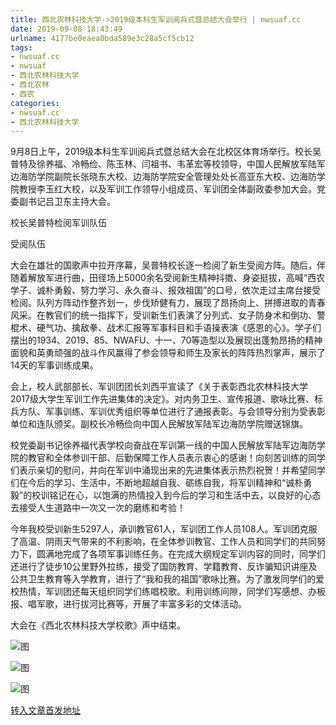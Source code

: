 ```yaml
---
title: 西北农林科技大学->2019级本科生军训阅兵式暨总结大会举行 | nwsuaf.cc
date: 2019-09-08 18:43:49
urlname: 4177be0eaea0bda589e3c28a5cf5cb12
tags: 
- nwsuaf.cc
- nwsuaf
- 西北农林科技大学
- 西北农林
- 西农
categories:
- nwsuaf.cc
- 西北农林科技大学
---
```



9月8日上午，2019级本科生军训阅兵式暨总结大会在北校区体育场举行。校长吴普特及徐养福、冷畅俭、陈玉林、闫祖书、韦革宏等校领导，中国人民解放军陆军边海防学院副院长张晓东大校、边海防学院安全管理处处长高亚东大校、边海防学院教授李玉红大校，以及军训工作领导小组成员、军训团全体副政委参加大会。党委副书记吕卫东主持大会。

校长吴普特检阅军训队伍

受阅队伍

大会在雄壮的国歌声中拉开序幕，吴普特校长逐一检阅了新生受阅方阵。随后，伴随着解放军进行曲，田径场上5000余名受阅新生精神抖擞、身姿挺拔，高喊“西农学子、诚朴勇毅、努力学习、永久奋斗、报效祖国”的口号，依次走过主席台接受检阅。队列方阵动作整齐划一，步伐矫健有力，展现了昂扬向上、拼搏进取的青春风采。在教官们的统一指挥下，受训新生们表演了分列式、女子防身术和倒功、警棍术、硬气功、擒敌拳、战术汇报等军事科目和手语操表演《感恩的心》。学子们摆出的1934、2019、85、NWAFU、十一、70等造型以及展现出蓬勃昂扬的精神面貌和英勇顽强的战斗作风赢得了参会领导和师生及家长的阵阵热烈掌声，展示了14天的军事训练成果。

会上，校人武部部长、军训团团长刘西平宣读了《关于表彰西北农林科技大学2017级大学生军训工作先进集体的决定》。对内务卫生、宣传报道、歌咏比赛、标兵方队、军事训练、军训优秀组织等单位进行了通报表彰。与会领导分别为受表彰单位和连队颁奖。副校长冷畅俭向中国人民解放军陆军边海防学院赠送锦旗。

校党委副书记徐养福代表学校向奋战在军训第一线的中国人民解放军陆军边海防学院的教官和全体参训干部、后勤保障工作人员表示衷心的感谢！向刻苦训练的同学们表示亲切的慰问，并向在军训中涌现出来的先进集体表示热烈祝贺！并希望同学们在今后的学习、生活中，不断地超越自我、砺练自我，将军训精神和“诚朴勇毅”的校训铭记在心，以饱满的热情投入到今后的学习和生活中去，以良好的心态去接受人生道路中一次又一次的磨练和考验！

今年我校受训新生5297人，承训教官61人，军训团工作人员108人。军训团克服了高温、阴雨天气带来的不利影响，在全体参训教官、工作人员和同学们的共同努力下，圆满地完成了各项军事训练任务。在完成大纲规定军训内容的同时，同学们还进行了徒步10公里野外拉练，接受了国防教育、学籍教育、反诈骗知识讲座及公共卫生教育等入学教育，进行了“我和我的祖国”歌咏比赛。为了激发同学们的爱校热情，军训团还每天组织同学们练唱校歌。利用训练间隙，同学们写感想、办板报、唱军歌，进行拔河比赛等，开展了丰富多彩的文体活动。

大会在《西北农林科技大学校歌》声中结束。



![图](https://news.nwsuaf.edu.cn/images/content/2019-09/20190908164315544506.JPG)

![图](https://news.nwsuaf.edu.cn/images/content/2019-09/20190908163951334496.JPG)

![图](https://news.nwsuaf.edu.cn/images/content/2019-09/20190908163121500052.JPG)

[转入文章首发地址](https://news.nwsuaf.edu.cn/xnxw/91658.htm)